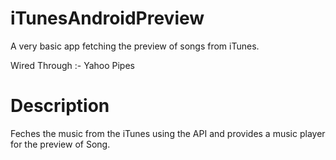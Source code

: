 iTunesAndroidPreview
====================

A very basic app fetching the preview of songs from iTunes.


Wired Through :-
Yahoo Pipes

Description
======================
Feches the music from the iTunes using the API and provides a music player for the preview of Song.
